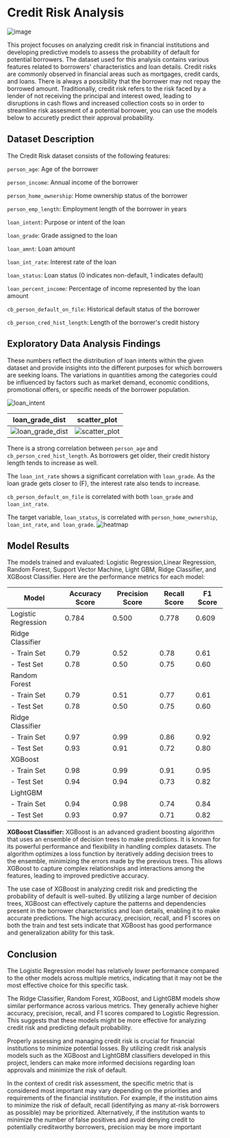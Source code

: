 # Credit Risk Analysis
![image](https://github.com/CarlosGG18/Credit-Risk-Analysis/assets/117116368/08d9363f-c398-479d-b68f-119079d38ab1)

This project focuses on analyzing credit risk in financial institutions and developing predictive models to assess the probability of default for potential borrowers. The dataset used for this analysis contains various features related to borrowers' characteristics and loan details. Credit risks are commonly observed in financial areas such as mortgages, credit cards, and loans. There is always a possibility that the borrower may not repay the borrowed amount. Traditionally, credit risk refers to the risk faced by a lender of not receiving the principal and interest owed, leading to disruptions in cash flows and increased collection costs so in order to streamline risk assesment of a potential borrower, you can use the models below to accuretly predict their approval probability.

## Dataset Description
The Credit Risk dataset consists of the following features:

`person_age`: Age of the borrower
 
`person_income`: Annual income of the borrower

`person_home_ownership`: Home ownership status of the borrower

`person_emp_length`: Employment length of the borrower in years

`loan_intent`: Purpose or intent of the loan

`loan_grade`: Grade assigned to the loan

`loan_amnt`: Loan amount

`loan_int_rate`: Interest rate of the loan

`loan_status`: Loan status (0 indicates non-default, 1 indicates default)

`loan_percent_income`: Percentage of income represented by the loan amount

`cb_person_default_on_file`: Historical default status of the borrower

`cb_person_cred_hist_length`: Length of the borrower's credit history

## Exploratory Data Analysis Findings
These numbers reflect the distribution of loan intents within the given dataset and provide insights into the different purposes for which borrowers are seeking loans. The variations in quantities among the categories could be influenced by factors such as market demand, economic conditions, promotional offers, or specific needs of the borrower population.

![loan_intent](https://github.com/CarlosGG18/Credit-Risk-Analysis/assets/117116368/f80a8948-9a09-4f8d-b7ab-318d88a1bd60)


| loan_grade_dist                                     | scatter_plot                                     |
|-----------------------------------------------------|--------------------------------------------------|
| ![loan_grade_dist](https://github.com/CarlosGG18/Credit-Risk-Analysis/assets/117116368/7d371fec-3f62-44d4-8878-1f4838b0645f)|![scatter_plot](https://github.com/CarlosGG18/Credit-Risk-Analysis/assets/117116368/d4d64b02-1fcf-46d5-bd55-880020b08fd5) |


There is a strong correlation between `person_age` and `cb_person_cred_hist_length`. As borrowers get older, their credit history length tends to increase as well.

The `loan_int_rate` shows a significant correlation with `loan_grade`. As the loan grade gets closer to (F), the interest rate also tends to increase.

`cb_person_default_on_file` is correlated with both `loan_grade` and `loan_int_rate`.

The target variable, `loan_status`, is correlated with `person_home_ownership`,` loan_int_rate`, `and loan_grade`.
![heatmap](https://github.com/CarlosGG18/Credit-Risk-Analysis/assets/117116368/1dc6094d-79b4-4bc3-b4d0-7324d49cc938)


## Model Results
The models trained and evaluated: Logistic Regression,Linear Regression, Random Forest, Support Vector Machine, Light GBM, Ridge Classifier, and XGBoost Classifier. Here are the performance metrics for each model:

| Model                   | Accuracy Score | Precision Score | Recall Score | F1 Score |
|-------------------------|----------------|-----------------|--------------|----------|
| Logistic Regression     | 0.784          | 0.500           | 0.778        | 0.609    |
| Ridge Classifier        |                |                 |              |          |
| - Train Set             | 0.79           | 0.52            | 0.78         | 0.61     |
| - Test Set              | 0.78           | 0.50            | 0.75         | 0.60     |
| Random Forest           |                |                 |              |          |
| - Train Set             | 0.79           | 0.51            | 0.77         | 0.61     |
| - Test Set              | 0.78           | 0.50            | 0.75         | 0.60     | 
| Ridge Classifier        |                |                 |              |          |
| - Train Set             | 0.97           | 0.99            | 0.86         | 0.92     |
| - Test Set              | 0.93           | 0.91            | 0.72         | 0.80     | 
| XGBoost                 |                |                 |              |          |
| - Train Set             | 0.98           | 0.99            | 0.91         | 0.95     |
| - Test Set              | 0.94           | 0.94            | 0.73         | 0.82     |
| LightGBM                |                |                 |              |          |
| - Train Set             | 0.94           | 0.98            | 0.74         | 0.84     |
| - Test Set              | 0.93           | 0.97            | 0.71         | 0.82     | 


**XGBoost Classifier:**
XGBoost is an advanced gradient boosting algorithm that uses an ensemble of decision trees to make predictions. It is known for its powerful performance and flexibility in handling complex datasets. The algorithm optimizes a loss function by iteratively adding decision trees to the ensemble, minimizing the errors made by the previous trees. This allows XGBoost to capture complex relationships and interactions among the features, leading to improved predictive accuracy.

The use case of XGBoost in analyzing credit risk and predicting the probability of default is well-suited. By utilizing a large number of decision trees, XGBoost can effectively capture the patterns and dependencies present in the borrower characteristics and loan details, enabling it to make accurate predictions. The high accuracy, precision, recall, and F1 scores on both the train and test sets indicate that XGBoost has good performance and generalization ability for this task.

## Conclusion
The Logistic Regression model has relatively lower performance compared to the other models across multiple metrics, indicating that it may not be the most effective choice for this specific task.

The Ridge Classifier, Random Forest, XGBoost, and LightGBM models show similar performance across various metrics. They generally achieve higher accuracy, precision, recall, and F1 scores compared to Logistic Regression. This suggests that these models might be more effective for analyzing credit risk and predicting default probability.

Properly assessing and managing credit risk is crucial for financial institutions to minimize potential losses. By utilizing credit risk analysis models such as the XGBoost and LightGBM classifiers developed in this project, lenders can make more informed decisions regarding loan approvals and minimize the risk of default.

In the context of credit risk assessment, the specific metric that is considered most important may vary depending on the priorities and requirements of the financial institution. For example, if the institution aims to minimize the risk of default, recall (identifying as many at-risk borrowers as possible) may be prioritized. Alternatively, if the institution wants to minimize the number of false positives and avoid denying credit to potentially creditworthy borrowers, precision may be more important
